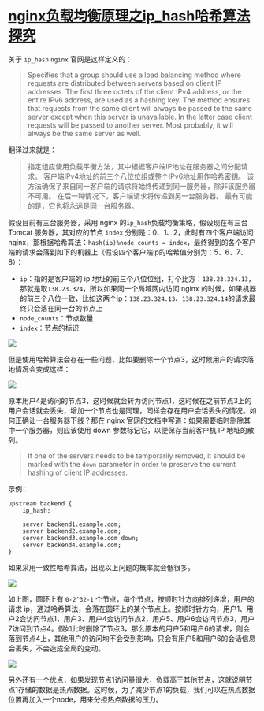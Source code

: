 # [nginx负载均衡原理之ip_hash哈希算法探究](https://github.com/superleeyom/blog/issues/5)

关于 `ip_hash` `nginx` 官网是这样定义的：

> Specifies that a group should use a load balancing method where requests are distributed between servers based on client IP addresses. The first three octets of the client IPv4 address, or the entire IPv6 address, are used as a hashing key. The method ensures that requests from the same client will always be passed to the same server except when this server is unavailable. In the latter case client requests will be passed to another server. Most probably, it will always be the same server as well.

翻译过来就是：

> 指定组应使用负载平衡方法，其中根据客户端IP地址在服务器之间分配请求。 客户端IPv4地址的前三个八位位组或整个IPv6地址用作哈希密钥。 该方法确保了来自同一客户端的请求将始终传递到同一服务器，除非该服务器不可用。 在后一种情况下，客户端请求将传递到另一台服务器。 最有可能的是，它也将永远是同一台服务器。

假设目前有三台服务器，采用 nginx 的`ip_hash`负载均衡策略，假设现在有三台 Tomcat 服务器，其对应的节点 `index` 分别是：0、1、2，此时有四个客户端访问 nginx，那根据哈希算法：`hash(ip)%node_counts = index`，最终得到的各个客户端的请求会落到如下的机器上（假设四个客户端ip的哈希值分别为：5、6、7、8）：

- `ip`：指的是客户端的 ip 地址的前三个八位位组，打个比方：`138.23.324.13`，那就是取`138.23.324`，所以如果同一个局域网内访问 nginx 的时候，如果机器的前三个八位一致，比如这两个ip：`138.23.324.13`、`138.23.324.14`的请求最终只会落在同一台的节点上
- `node_counts`：节点数量
- `index`：节点的标识

![](https://raw.githubusercontent.com/superleeyom/blog/main/img/hash.jpg)

但是使用哈希算法会存在一些问题，比如要删除一个节点3，这时候用户的请求落地情况会变成这样：

![](https://raw.githubusercontent.com/superleeyom/blog/main/img/hash2.jpg)

原本用户4是访问的节点3，这时候就会转为访问节点1，这时候在之前节点3上的用户会话就会丢失，增加一个节点也是同理，同样会存在用户会话丢失的情况。如何正确让一台服务器下线？那在 nginx 官网的文档中写道：如果需要临时删除其中一个服务器，则应该使用 down 参数标记它，以便保存当前客户机 IP 地址的散列。

> If one of the servers needs to be temporarily removed, it should be marked with the `down` parameter in order to preserve the current hashing of client IP addresses.

示例：

```nginx
upstream backend {
    ip_hash;

    server backend1.example.com;
    server backend2.example.com;
    server backend3.example.com down;
    server backend4.example.com;
}
```

如果采用一致性哈希算法，出现以上问题的概率就会低很多。

![](https://raw.githubusercontent.com/superleeyom/blog/main/img/iShot2020-11-05%E4%B8%8B%E5%8D%8812.22.28.png)

如上图，圆环上有 `0-2^32-1` 个节点，每个节点，按顺时针方向排列递增，用户的请求 ip，通过哈希算法，会落在圆环上的某个节点上。按顺时针方向，用户1、用户2会访问节点1，用户3、用户4会访问节点2，用户5、用户6会访问节点3，用户7访问到节点4。假如此时删除了节点3，那么原本的用户5和用户6的请求，则会落到节点4上，其他用户的访问均不会受到影响，只会有用户5和用户6的会话信息会丢失，不会造成全局的变动。

![](https://raw.githubusercontent.com/superleeyom/blog/main/img/iShot2020-11-05%E4%B8%8B%E5%8D%8802.05.03.png)

另外还有一个优点，如果发现节点1访问量很大，负载高于其他节点，这就说明节点1存储的数据是热点数据。这时候，为了减少节点1的负载，我们可以在热点数据位置再加入一个node，用来分担热点数据的压力。